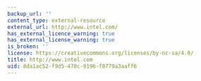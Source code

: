 ```yaml
---
backup_url: ''
content_type: external-resource
external_url: http://www.intel.com/
has_external_licence_warning: true
has_external_license_warning: true
is_broken: ''
license: https://creativecommons.org/licenses/by-nc-sa/4.0/
title: http://www.intel.com
uid: 8da1ac52-f9d5-470c-9196-f8779a3aaff6
---
```

